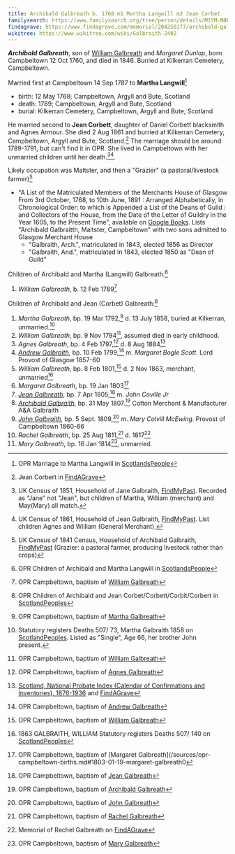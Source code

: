 ```yaml
---
title: Archibald Galbreath b. 1760 m1 Martha Langwill m2 Jean Corbet
familysearch: https://www.familysearch.org/tree/person/details/M1YM-NN8
findagrave: https://www.findagrave.com/memorial/204250177/archibald-galbraith
wikitree: https://www.wikitree.com/wiki/Galbraith-2402
---
```

***Archibald Galbreath***, son of [William Galbreath](galbreath-william-1736.md) and *Margaret Dunlop*, born Campbeltown 12 Oct 1760, and died in 1846.  Burried at Kilkerran Cemetery, Campbeltown.

Married first at Campbeltown 14 Sep 1787 to **Martha Langwill**[^marriage1]

- birth: 12 May 1768; Campbeltown, Argyll and Bute, Scotland
- death: 1789; Campbeltown, Argyll and Bute, Scotland
- burial: Kilkerran Cemetery, Campbeltown, Argyll and Bute, Scotland

He married second to **Jean Corbett**, daughter of Daniel Corbett blacksmith and Agnes Armour.  She died 2 Aug 1861 and burried at  Kilkerran Cemetery, Campbeltown, Argyll and Bute, Scotland.[^jean-corbet-burial]  The marriage should be around 1789-1791, but can't find it in OPR.  She lived in Campbeltown with her unmarried children until her death.[^census1851][^census1861].

Likely occupation was Maltster, and then a "Grazier" (a pastoral/livestock farmer)[^1841]

- "A List of the Matriculated Members of the Merchants House of Glasgow From 3rd October, 1768, to 10th June, 1891 : Arranged Alphabetically, in Chronological Order: to which is Appended a List of the Deans of Guild : and Collectors of the House, from the Date of the Letter of Guildry in the Year 1605, to the Present Time", available on [Google Books](https://www.google.com/books/edition/A_List_of_the_Matriculated_Members_of_th/csYxAQAAMAAJ?hl=en&gbpv=1&bsq=galbraith).  Lists "Archibald Galbraitth, Maltster, Campbeltown" with two sons admitted to Glasgow Merchant House
    - "Galbraith, Arch.", matriculated in 1843, elected 1856 as Director
    - "Galbraith, And.", matriculated in 1843, elected 1850 as "Dean of Guild"

Children of Archibald and Martha (Langwill) Galbreath:[^children1]

1. *William Galbreath*, b. 12 Feb 1789[^william0-birth]

Children of Archibald and Jean (Corbet) Galbreath:[^children2]

1. *Martha Galbreath*, bp. 19 Mar 1792,[^martha-birth] d. 13 July 1858, buried at Kilkerran, unmarried.[^martha-death]
2. *William Galbreath*, bp. 9 Nov 1794[^william1-birth], assumed died in early childhood.
3. *Agnes Galbreath*, bp. 4 Feb 1797,[^agnes-birth] d. 8 Aug 1884[^agnes-death]
4. *[Andrew Galbraith](galbraith-andrew-1799.md)*, bp. 10 Feb 1799,[^andrew-birth] m. *Margaret Bogle Scott*. Lord Provost of Glasgow 1857-60
5. *William Galbreath*, bp. 8 Feb 1801,[^william2-birth] d. 2 Nov 1863, merchant, unmarried[^william2-death]
6. *Margaret Galbreath*, bp. 19 Jan 1803[^margaret-birth]
7. *[Jean Galbreath](galbraith-jean-1805.md)*, bp. 7 Apr 1805,[^jean-birth] m. *John Coville Jr*
8. *[Archibald Galbraith](galbraith-archibald-1807.md)*, bp. 31 May 1807.[^archibald-birth] Cotton Merchant & Manufacturer A&A Galbraith
9. *[John Galbraith](galbraith-john-1809.md)*, bp. 5 Sept. 1809,[^john-birth] m. *Mary Colvill McEwing*. Provost of Campbeltown 1860-66
10. *Rachel Galbreath*, bp. 25 Aug 1811,[^rachel-birth] d. 1817[^rachel-death]
11. *Mary Galbreath*, bp. 16 Jan 1814[^birth-mary], unmarried.

[^1841]: UK Census of 1841 Census, Household of Archibald Galbraith, [FindMyPast](https://www.findmypast.com/transcript?id=GBC%2F1841%2F0016605235) (Grazier: a pastoral farmer, producing livestock rather than crops)

[^census1851]: UK Census of 1851, Household of Jane Galbraith, [FindMyPast](https://www.findmypast.com/transcript?id=GBC%2F1851%2F0019259701). Recorded as "Jane" not "Jean", but children of Martha, William (merchant) and May(Mary) all match.

[^census1861]: UK Census of 1861, Household of Jean Galbraith, [FindMyPast](https://www.findmypast.com/transcript?id=GBC%2F1861%2F0022165780). List children Agnes and William (General Merchant).

[^marriage1]: OPR Marriage to Martha Langwill in [ScotlandsPeople](https://www.scotlandspeople.gov.uk/record-results?search_type=people&event=M&record_type%5B0%5D=opr_marriages&church_type=Old%20Parish%20Registers&dl_cat=church&dl_rec=church-banns-marriages&surname=galbr&surname_so=starts&forename_so=starts&sex=M&spouse_name=langwill&spouse_name_so=starts&from_year=1787&to_year=1787&record=Church%20of%20Scotland%20%28old%20parish%20registers%29%20Roman%20Catholic%20Church%20Other%20churches)

[^jean-corbet-burial]: Jean Corbert in [FindAGrave](https://www.findagrave.com/memorial/207287627/jean-galbraith)

[^children1]: OPR Children of Archibald and Martha Langwill in [ScotlandsPeople](https://www.scotlandspeople.gov.uk/record-results?search_type=people&event=%28B%20OR%20C%20OR%20S%29&record_type%5B0%5D=opr_births&church_type=Old%20Parish%20Registers&dl_cat=church&dl_rec=church-births-baptisms&surname=galbraith&surname_so=syn&forename_so=starts&from_year=1780&to_year=1790&parent_names=galbr&parent_names_so=starts&parent_name_two=langwill&parent_name_two_so=starts&record=Church%20of%20Scotland%20%28old%20parish%20registers%29%20Roman%20Catholic%20Church%20Other%20churches)

[^children2]:OPR Children of Archibald and Jean Corbet/Corbett/Corbit/Corbert in [ScotlandPeoples](https://www.scotlandspeople.gov.uk/record-results?search_type=people&event=%28B%20OR%20C%20OR%20S%29&record_type%5B0%5D=opr_births&church_type=Old%20Parish%20Registers&dl_cat=church&dl_rec=church-births-baptisms&surname=galbreath&surname_so=exact&forename_so=starts&from_year=1792&to_year=1820&parent_names=galbreath&parent_names_so=exact&parent_name_two=cor&parent_name_two_so=starts&record=Church%20of%20Scotland%20%28old%20parish%20registers%29%20Roman%20Catholic%20Church%20Other%20churches&sort=asc&order=Date&field=year)

[^william0-birth]: OPR Campbeltown, baptism of [William Galbreath](/sources/opr-campbeltown-births.md#1794-11-09-william-galbreath)

[^martha-birth]: OPR Campbeltown, baptism of [Martha Galbreath](/sources/opr-campbeltown-births.md#1792-03-19-martha-galbreath)

[^martha-death]: Statutory registers Deaths 507/ 73, Martha Galbraith 1858 on [ScotlandPeoples](https://www.scotlandspeople.gov.uk/view-image/nrs_stat_deaths/271145). Listed as "Single", Age 66, her brother John present.

[^william1-birth]: OPR Campbeltown, baptism of [William Galbreath](/sources/opr-campbeltown-births.md#1794-11-09-william-galbreath)

[^agnes-birth]: OPR Campbeltown, baptism of [Agnes Galbreath](/sources/opr-campbeltown-births.md#1797-02-04-agnes-galbreath)

[^agnes-death]: [Scotland, National Probate Index (Calendar of Confirmations and Inventories), 1876-1936](https://www.ancestry.com/sharing/23506551?h=f30cea&clickref=1101liD82beH%2C1101liD82beH&adref=&o_xid=01011l4xx5&o_lid=01011l4xx5&o_sch=Affiliate%2BExternal) and [FindAGrave](https://www.findagrave.com/memorial/204250233/agnes-galbraith)

[^andrew-birth]: OPR Campbeltown, baptism of [Andrew Galbreath](/sources/opr-campbeltown-births.md#1799-02-10-andrew-galbreath)

[^william2-birth]: OPR Campbeltown, baptism of [William Galbreath](/sources/opr-campbeltown-births.md#1801-02-08-william-galbreath)

[^william2-death]: 1863 GALBRAITH, WILLIAM Statutory registers Deaths 507/ 140 on [ScotlandPeoples](https://www.scotlandspeople.gov.uk/view-image/nrs_stat_deaths/581240)

[^margaret-birth]: OPR Campbeltown, baptism of [Margaret Galbreath](/sources/opr-campbeltown-births.md#1803-01-19-margaret-galbreath0

[^jean-birth]: OPR Campbeltown, baptism of [Jean Galbreath](/sources/opr-campbeltown-births.md#1805-04-07-jean-galbreath)

[^archibald-birth]: OPR Campbeltown, baptism of [Archibald Galbreath](/sources/opr-campbeltown-births.md#1807-05-31-archibald-galbreath)

[^john-birth]: OPR Campbeltown, baptism of [John Galbreath](/sources/opr-campbeltown-births.md#1809-09-05-john-galbreath)

[^rachel-birth]: OPR Campbeltown, baptism of [Rachel Galbreath](/sources/opr-campbeltown-births.md#1811-08-25-rachel-galbreath)

[^rachel-death]: Memorial of Rachel Galbreath on [FindAGrave](https://www.findagrave.com/memorial/207287606/rachel-galbraith)

[^birth-mary]: OPR Campbeltown, baptism of [Mary Galbreath](/sources/opr-campbeltown-births.md#1814-01-16-mary-galbreath)
